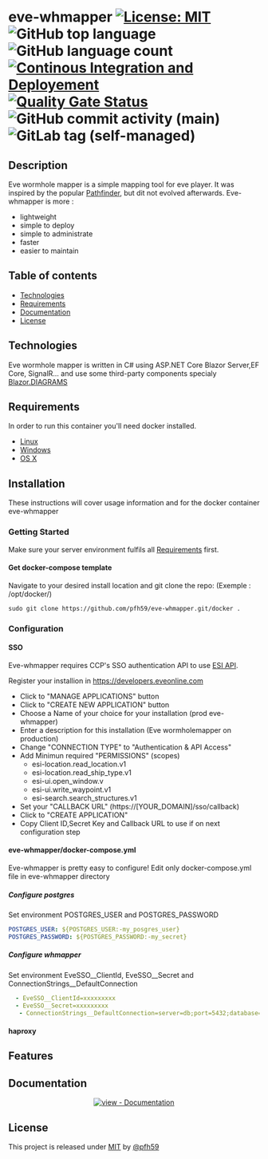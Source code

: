 # eve-whmapper [![License: MIT](https://img.shields.io/badge/License-MIT-yellow.svg)](https://opensource.org/licenses/MIT) ![GitHub top language](https://img.shields.io/github/languages/top/pfh59/eve-whmapper) ![GitHub language count](https://img.shields.io/github/languages/count/pfh59/eve-whmapper) [![Continous Integration and Deployement](https://github.com/pfh59/eve-whmapper/actions/workflows/ci-cd.yaml/badge.svg)](https://github.com/pfh59/eve-whmapper/actions/workflows/ci-cd.yaml)	[![Quality Gate Status](https://sonarcloud.io/api/project_badges/measure?project=pfh59_eve-whmapper&metric=alert_status)](https://sonarcloud.io/summary/new_code?id=pfh59_eve-whmapper) ![GitHub commit activity (main)](https://img.shields.io/github/commit-activity/m/pfh59/eve-whmapper) ![GitLab tag (self-managed)](https://img.shields.io/gitlab/v/tag/eve-whmapper) 


## Description

Eve wormhole mapper is a simple mapping tool for eve player. It was inspired by the popular [Pathfinder](https://github.com/exodus4d/pathfinder), but dit not evolved afterwards. Eve-whmapper is more : 
- lightweight
- simple to deploy
- simple to administrate
- faster
- easier to maintain

## Table of contents
* [Technologies](#technologies)
* [Requirements](#requirements)
* [Documentation](#documentation)
* [License](#license)

## Technologies

Eve wormhole mapper is written in C# using ASP.NET Core Blazor Server,EF Core, SignalR... and use some third-party components specialy [Blazor.DIAGRAMS](https://blazor-diagrams.zhaytam.com)

## Requirements

In order to run this container you'll need docker installed.

* [Linux](https://docs.docker.com/linux/started/)
* [Windows](https://docs.docker.com/windows/started)
* [OS X](https://docs.docker.com/mac/started/)

## Installation

These instructions will cover usage information and for the docker container eve-whmapper

### Getting Started

Make sure your server environment fulfils all [Requirements](requirements) first.

#### Get docker-compose template

Navigate to your desired install location and git clone the repo:
(Exemple : /opt/docker/)

```shell
sudo git clone https://github.com/pfh59/eve-whmapper.git/docker .
```

### Configuration

#### SSO

Eve-whmapper requires CCP's SSO authentication API to use [ESI API](https://esi.evetech.net/ui/).

Register your installion in https://developers.eveonline.com
- Click to "MANAGE APPLICATIONS" button
- Click to "CREATE NEW APPLICATION" button
- Choose a Name of your choice for your installation (prod eve-whmapper)
- Enter a description for this installation (Eve wormholemapper on production)
- Change "CONNECTION TYPE" to "Authentication & API Access"
- Add Minimun required "PERMISSIONS" (scopes)
  - esi-location.read_location.v1
  - esi-location.read_ship_type.v1
  - esi-ui.open_window.v
  - esi-ui.write_waypoint.v1
  - esi-search.search_structures.v1
- Set your "CALLBACK URL" (https://[YOUR_DOMAIN]/sso/callback)
- Click to "CREATE APPLICATION"
- Copy Client ID,Secret Key and Callback URL to use if on next configuration step
  

#### eve-whmapper/docker-compose.yml
Eve-whmapper is pretty easy to configure! Edit only docker-compose.yml file in eve-whmapper directory

##### Configure postgres

Set environment POSTGRES_USER and POSTGRES_PASSWORD

```yml
POSTGRES_USER: ${POSTGRES_USER:-my_posgres_user}
POSTGRES_PASSWORD: ${POSTGRES_PASSWORD:-my_secret}
```
##### Configure whmapper

Set environment EveSSO__ClientId, EveSSO__Secret and ConnectionStrings__DefaultConnection

```yml
  - EveSSO__ClientId=xxxxxxxxx
  - EveSSO__Secret=xxxxxxxxx
   - ConnectionStrings__DefaultConnection=server=db;port=5432;database=whmapper;User Id=my_posgres_user;Password=my_secret
```

#### haproxy

## Features


## Documentation

<div align="center">

[![view - Documentation](https://img.shields.io/badge/view-Documentation-blue?style=for-the-badge)](/docs/ "Go to project documentation")

</div>

## License

This project is released under [MIT](/LICENSE) by [@pfh59](https://github.com/pfh59)




